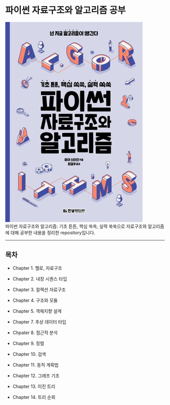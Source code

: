 # 파이썬 자료구조와 알고리즘 공부

![ex_screenshot](./datastructure.jpeg)<br>
파이썬 자료구조와 알고리즘: 기초 튼튼, 핵심 쏙쏙, 실력 쑥쑥으로 자료구조와 알고리즘에 대해 공부한 내용을 정리한 repository입니다. 

---------------------------------------
## 목차

- Chapter 1. 헬로, 자료구조

- Chapter 2. 내장 시퀀스 타입

- Chapter 3. 컬렉션 자료구조

- Chapter 4. 구조와 모듈

- Chapter 5. 객체지향 설계

- Chapter 7. 추상 데이터 타입

- Chpater 8. 점근적 분석

- Chapter 9. 정렬

- Chapter 10. 검색

- Chapter 11. 동적 계획법

- Chapter 12. 그래프 기초

- Chapter 13. 이진 트리

- Chapter 14. 트리 순회
